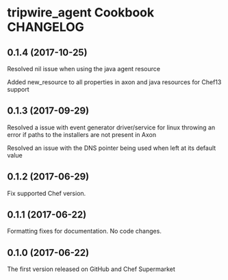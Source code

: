 # tripwire_agent Cookbook CHANGELOG

## 0.1.4 (2017-10-25)

Resolved nil issue when using the java agent resource

Added new_resource to all properties in axon and java resources for Chef13 support

## 0.1.3 (2017-09-29)

Resolved a issue with event generator driver/service for linux throwing an error if paths to the installers are not present in Axon

Resolved an issue with the DNS pointer being used when left at its default value

## 0.1.2 (2017-06-29)

Fix supported Chef version.

## 0.1.1 (2017-06-22)

Formatting fixes for documentation. No code changes.

## 0.1.0 (2017-06-22)

The first version released on GitHub and Chef Supermarket
